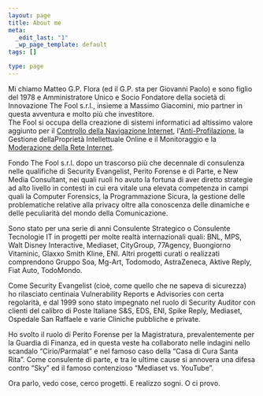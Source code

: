 ```yaml
--- 
layout: page
title: About me
meta: 
  _edit_last: "1"
  _wp_page_template: default
tags: []

type: page
---
```

Mi chiamo Matteo G.P. Flora (ed il G.P. sta per Giovanni Paolo) e sono figlio del 1978 e Amministratore Unico e Socio Fondatore della società di Innovazione The Fool s.r.l., insieme a Massimo Giacomini, mio partner in questa avventura e molto più che investitore.  
The Fool si occupa della creazione di sistemi informatici ad altissimo valore aggiunto per il [Controllo della Navigazione Internet](http://fooldns.com), l'[Anti-Profilazione](http://fooldns.org), la Gestione dellaProprietà Intellettuale Online e il Monitoraggio e la [Moderazione della Rete Internet](http://fooldns.org).  
  
Fondo The Fool s.r.l. dopo un trascorso più che decennale di consulenza nelle qualifiche di Security Evangelist, Perito Forense e di Parte, e New Media Consultant, nei quali ruoli ho avuto la fortuna di aver diretto strategie ad alto livello in contesti in cui era vitale una elevata competenza in campi quali la Computer Forensics, la Programmazione Sicura, la gestione delle problematiche relative alla privacy oltre alla conoscenza delle dinamiche e delle peculiarità del mondo della Comunicazione.  
  
Sono stato per una serie di anni Consulente Strategico o Consulente Tecnologie IT in progetti per molte realtà internazionali quali: BNL, MPS, Walt Disney Interactive, Mediaset, CityGroup, 77Agency, Buongiorno Vitaminic, Glaxxo Smith Kline, ENI. Altri progetti curati o realizzati comprendono Gruppo Soa, Mg-Art, Todomodo, AstraZeneca, Aktive Reply, Fiat Auto, TodoMondo.  
  
Come Security Evangelist (cioè, come quello che ne sapeva di sicurezza) ho rilasciato centinaia Vulnerability Reports e Advisories con certa regolarità, e dal 1999 sono stato impegnato nel ruolo di Security Auditor con clienti del calibro di Poste Italiane S&amp;S, EDS, ENI, Spike Reply, Mediaset, Ospedale San Raffaele e varie Cliniche pubbliche e private.  
  
Ho svolto il ruolo di Perito Forense per la Magistratura, prevalentemente per la Guardia di Finanza, ed in questa veste ha collaborato nelle indagini nello scandalo “Cirio/Parmalat” e nel famoso caso della “Casa di Cura Santa Rita”. Come consulente di parte, e tra le ultime cause si annovera una difesa contro “Sky” ed il famoso contenzioso “Mediaset vs. YouTube”.  
  
Ora parlo, vedo cose, cerco progetti. E realizzo sogni. O ci provo.
